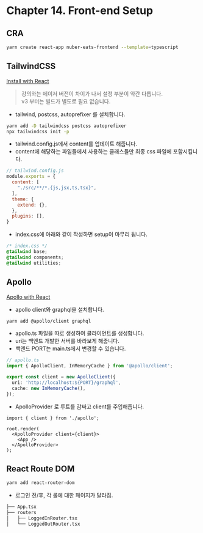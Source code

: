 # Chapter 14. Front-end Setup

## CRA

```bash
yarn create react-app nuber-eats-frontend --template=typescript
```

## TailwindCSS

[Install with React](https://tailwindcss.com/docs/guides/create-react-app)

> 강의와는 메이저 버전이 차이가 나서 설정 부분이 약간 다릅니다.<br/>
> v3 부터는 빌드가 별도로 필요 없습니다.

- tailwind, postcss, autoprefixer 를 설치합니다.

```bash
yarn add -D tailwindcss postcss autoprefixer
npx tailwindcss init -p
```

- tailwind.config.js에서 content를 업데이트 해줍니다.
- content에 해당하는 파일들에서 사용하는 클래스들만 최종 css 파일에 포함시킵니다.

```js
// tailwind.config.js
module.exports = {
  content: [
    "./src/**/*.{js,jsx,ts,tsx}",
  ],
  theme: {
    extend: {},
  },
  plugins: [],
}
```

- index.css에 아래와 같이 작성하면 setup이 마무리 됩니다.

```css
/* index.css */
@tailwind base;
@tailwind components;
@tailwind utilities;
```

## Apollo
[Apollo with React](https://www.apollographql.com/docs/react/)

- apollo client와 graphql을 설치합니다.

```bash
yarn add @apollo/client graphql
```

- apollo.ts 파일을 따로 생성하여 클라이언트를 생성합니다.
- uri는 백엔드 개발한 서버를 바라보게 해줍니다. 
- 백엔드 PORT는 main.ts에서 변경할 수 있습니다.

```ts
// apollo.ts
import { ApolloClient, InMemoryCache } from '@apollo/client';

export const client = new ApolloClient({
  uri: 'http://localhost:${PORT}/graphql',
  cache: new InMemoryCache(),
});
```

- ApolloProvider 로 루트를 감싸고 client를 주입해줍니다.

```
import { client } from './apollo';

root.render(
  <ApolloProvider client={client}>
    <App />
  </ApolloProvider>
);
```

## React Route DOM

```bash
yarn add react-router-dom
```

- 로그인 전/후, 각 롤에 대한 페이지가 달라짐.

```bash
├── App.tsx
├── routers
│   ├── LoggedInRouter.tsx
│   └── LoggedOutRouter.tsx
```
